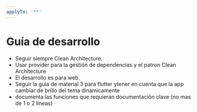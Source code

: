 ```yaml
---
applyTo: '**'
---
```

# Guía de desarrollo
- Seguir siempre Clean Architecture.
- Usar provider para la gestión de dependencias y el patron Clean Architecture
- El desarrollo es para web. 
- Seguir la guia de material 3 para flutter ytener en cuenta que la app cambiar de brillo del tema dinamicamente
- documenta las funciones que requieran documentación clave (no mas de 1 o 2 lineas)